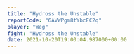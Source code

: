 ```yaml
---
title: "Hydross the Unstable"
reportCode: "6AVWPgm8tYbcFC2q"
player: "Weg"
fight: "Hydross the Unstable"
date: 2021-10-20T19:00:04.987000+00:00
---
```

